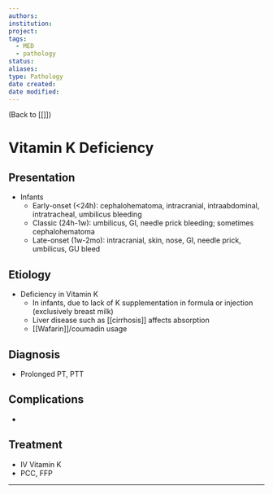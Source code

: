 ```yaml
---
authors: 
institution: 
project: 
tags:
  - MED
  - pathology
status: 
aliases: 
type: Pathology
date created: 
date modified:
---
```


(Back to [[]])

# Vitamin K Deficiency

## Presentation
- Infants
	- Early-onset (<24h): cephalohematoma, intracranial, intraabdominal, intratracheal, umbilicus bleeding
	- Classic (24h-1w): umbilicus, GI, needle prick bleeding; sometimes cephalohematoma
	- Late-onset (1w-2mo): intracranial, skin, nose, GI, needle prick, umbilicus, GU bleed
## Etiology
- Deficiency in Vitamin K
	- In infants, due to lack of K supplementation in formula or injection (exclusively breast milk)
	- Liver disease such as [[cirrhosis]] affects absorption
	- [[Wafarin]]/coumadin usage
## Diagnosis
- Prolonged PT, PTT
## Complications
- 
## Treatment
- IV Vitamin K
- PCC, FFP

---
